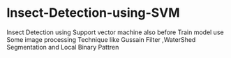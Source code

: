 # Insect-Detection-using-SVM
Insect Detection using Support vector machine also before Train model use Some image processing Technique like Gussain Filter ,WaterShed Segmentation and Local Binary Pattren 
